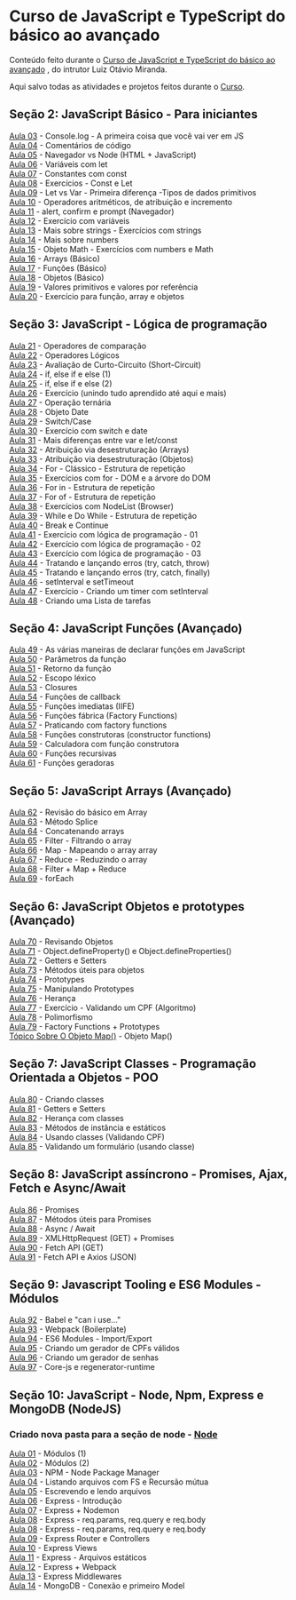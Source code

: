 # Curso de JavaScript e TypeScript do básico ao avançado

Conteúdo feito durante o [Curso de JavaScript e TypeScript do básico ao avançado](https://www.udemy.com/course/curso-de-javascript-moderno-do-basico-ao-avancado/
) , do intrutor Luiz Otávio Miranda.

Aqui salvo todas as atividades e projetos feitos durante o [Curso](https://www.udemy.com/course/curso-de-javascript-moderno-do-basico-ao-avancado/
).

## Seção 2: JavaScript Básico - Para iniciantes  
[Aula 03](aula03/) - Console.log - A primeira coisa que você vai ver em JS  
[Aula 04](aula04/) - Comentários de código  
[Aula 05](aula05/) - Navegador vs Node (HTML + JavaScript)  
[Aula 06](aula06/) - Variáveis com let  
[Aula 07](aula07/) - Constantes com const   
[Aula 08](aula08/) - Exercícios - Const e Let  
[Aula 09](aula09/) - Let vs Var - Primeira diferença -Tipos de dados primitivos  
[Aula 10](aula10/) - Operadores aritméticos, de atribuição e incremento  
[Aula 11](aula11/) - alert, confirm e prompt (Navegador)  
[Aula 12](aula12/) - Exercício com variáveis  
[Aula 13](aula13/) - Mais sobre strings - Exercícios com strings  
[Aula 14](aula14/) - Mais sobre numbers  
[Aula 15](aula15/) - Objeto Math - Exercícios com numbers e Math  
[Aula 16](aula16/) - Arrays (Básico)  
[Aula 17](aula17/) - Funções (Básico)  
[Aula 18](aula18/) - Objetos (Básico)  
[Aula 19](aula19/) - Valores primitivos e valores por referência  
[Aula 20](aula20/) - Exercício para função, array e objetos  

## Seção 3: JavaScript - Lógica de programação  
[Aula 21](aula21/) - Operadores de comparação  
[Aula 22](aula22/) - Operadores Lógicos  
[Aula 23](aula23/) - Avaliação de Curto-Circuito (Short-Circuit)  
[Aula 24](aula24/) - if, else if e else (1)  
[Aula 25](aula25/) - if, else if e else (2)  
[Aula 26](aula26/) - Exercício (unindo tudo aprendido até aqui e mais)  
[Aula 27](aula27/) - Operação ternária  
[Aula 28](aula28/) - Objeto Date  
[Aula 29](aula29/) - Switch/Case  
[Aula 30](aula30/) - Exercício com switch e date  
[Aula 31](aula31/) - Mais diferenças entre var e let/const  
[Aula 32](aula32/) - Atribuição via desestruturação (Arrays)  
[Aula 33](aula33/) - Atribuição via desestruturação (Objetos)  
[Aula 34](aula34/) - For - Clássico - Estrutura de repetição  
[Aula 35](aula35/) - Exercícios com for - DOM e a árvore do DOM  
[Aula 36](aula36/) - For in - Estrutura de repetição  
[Aula 37](aula37/) - For of - Estrutura de repetição  
[Aula 38](aula38/) - Exercícios com NodeList (Browser)  
[Aula 39](aula39/) - While e Do While - Estrutura de repetição  
[Aula 40](aula40/) - Break e Continue  
[Aula 41](aula41/) - Exercício com lógica de programação - 01  
[Aula 42](aula42/) - Exercício com lógica de programação - 02  
[Aula 43](aula43/) - Exercício com lógica de programação - 03  
[Aula 44](aula44/) - Tratando e lançando erros (try, catch, throw)  
[Aula 45](aula45/) - Tratando e lançando erros (try, catch, finally)  
[Aula 46](aula46/) - setInterval e setTimeout  
[Aula 47](aula47/) - Exercício - Criando um timer com setInterval  
[Aula 48](aula48/) - Criando uma Lista de tarefas  

## Seção 4: JavaScript Funções (Avançado)  
[Aula 49](aula49/) - As várias maneiras de declarar funções em JavaScript  
[Aula 50](aula50/) - Parâmetros da função  
[Aula 51](aula51/) - Retorno da função  
[Aula 52](aula52/) - Escopo léxico  
[Aula 53](aula53/) - Closures  
[Aula 54](aula54/) - Funções de callback  
[Aula 55](aula55/) - Funções imediatas (IIFE)  
[Aula 56](aula56/) - Funções fábrica (Factory Functions)  
[Aula 57](aula57/) - Praticando com factory functions  
[Aula 58](aula58/) - Funções construtoras (constructor functions)  
[Aula 59](aula59/) - Calculadora com função construtora  
[Aula 60](aula60/) - Funções recursivas  
[Aula 61](aula61/) - Funções geradoras  

## Seção 5: JavaScript Arrays (Avançado)  
[Aula 62](aula62/) - Revisão do básico em Array  
[Aula 63](aula63/) - Método Splice  
[Aula 64](aula64/) - Concatenando arrays  
[Aula 65](aula65/) - Filter - Filtrando o array  
[Aula 66](aula66/) - Map - Mapeando o array array  
[Aula 67](aula67/) - Reduce - Reduzindo o array  
[Aula 68](aula68/) - Filter + Map + Reduce  
[Aula 69](aula69/) - forEach  

## Seção 6: JavaScript Objetos e prototypes (Avançado)  
[Aula 70](aula70/) - Revisando Objetos  
[Aula 71](aula71/) - Object.defineProperty() e Object.defineProperties()  
[Aula 72](aula72/) - Getters e Setters  
[Aula 73](aula73/) - Métodos úteis para objetos  
[Aula 74](aula74/) - Prototypes  
[Aula 75](aula75/) - Manipulando Prototypes  
[Aula 76](aula76/) - Herança  
[Aula 77](aula77/) - Exercício - Validando um CPF (Algoritmo)  
[Aula 78](aula78/) - Polimorfismo  
[Aula 79](aula79/) - Factory Functions + Prototypes  
[Tópico Sobre O Objeto Map()](topicoObjetoMap/) - Objeto Map()  

## Seção 7: JavaScript Classes - Programação Orientada a Objetos - POO  
[Aula 80](aula80/) - Criando classes  
[Aula 81](aula81/) - Getters e Setters  
[Aula 82](aula82/) - Herança com classes  
[Aula 83](aula83/) - Métodos de instância e estáticos  
[Aula 84](aula84/) - Usando classes (Validando CPF)  
[Aula 85](aula85/) - Validando um formulário (usando classe)  

## Seção 8: JavaScript assíncrono - Promises, Ajax, Fetch e Async/Await  
[Aula 86](aula86/) - Promises  
[Aula 87](aula87/) - Métodos úteis para Promises  
[Aula 88](aula88/) - Async / Await  
[Aula 89](aula89/) - XMLHttpRequest (GET) + Promises  
[Aula 90](aula90/) - Fetch API (GET)  
[Aula 91](aula91/) - Fetch API e Axios (JSON)  

## Seção 9: Javascript Tooling e ES6 Modules - Módulos  
[Aula 92](aula92/) - Babel e "can i use..."  
[Aula 93](aula93/) - Webpack (Boilerplate)  
[Aula 94](aula94/) - ES6 Modules - Import/Export  
[Aula 95](aula95/) - Criando um gerador de CPFs válidos  
[Aula 96](aula96/) - Criando um gerador de senhas  
[Aula 97](aula97/) - Core-js e regenerator-runtime  

## Seção 10: JavaScript - Node, Npm, Express e MongoDB (NodeJS)  
### Criado nova pasta para a seção de node - [Node](node/)  
[Aula 01](aula01/) - Módulos (1)  
[Aula 02](aula02/) - Módulos (2)  
[Aula 03](aula03/) - NPM - Node Package Manager  
[Aula 04](aula04/) - Listando arquivos com FS e Recursão mútua  
[Aula 05](aula05/) - Escrevendo e lendo arquivos  
[Aula 06](aula06/) - Express - Introdução  
[Aula 07](aula07/) - Express + Nodemon  
[Aula 08](aula08/) - Express - req.params, req.query e req.body  
[Aula 08](aula08/) - Express - req.params, req.query e req.body  
[Aula 09](aula09/) - Express Router e Controllers  
[Aula 10](aula10/) - Express Views  
[Aula 11](aula11/) - Express - Arquivos estáticos  
[Aula 12](aula12/) - Express + Webpack  
[Aula 13](aula13/) - Express Middlewares  
[Aula 14](aula14/) - MongoDB - Conexão e primeiro Model  
